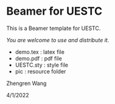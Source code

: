 # Beamer for UESTC

This is a Beamer template for UESTC. 

*You are welcome to use and distribute it.*

* demo.tex : latex file
* demo.pdf : pdf file
* UESTC.sty : style file
* pic : resource folder



Zhengren Wang 

4/1/2022

